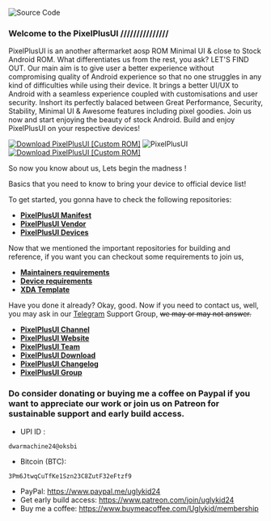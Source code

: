 ![Source Code](https://i.imgur.com/zuzDANl.jpg)

### Welcome to the PixelPlusUI /////////////// 

PixelPlusUI is an another aftermarket aosp ROM Minimal UI & close to Stock Android ROM. What differentiates us from the rest, you ask? LET'S FIND OUT. Our main aim is to give user a better experience without compromising quality of Android experience so that no one struggles in any kind of difficulties while using their device. It brings a better UI/UX to Android with a seamless experience coupled with customisations and user security. Inshort its perfectly balaced between Great Performance, Security, Stability, Minimal UI & Awesome features including pixel goodies. Join us now and start enjoying the beauty of stock Android. Build and enjoy PixelPlusUI on your respective devices!

[![Download PixelPlusUI [Custom ROM]](https://img.shields.io/sourceforge/dm/pixelplusui-project.svg)](https://ppui.site/download) <img src="https://komarev.com/ghpvc/?username=PixelPlusUI&style=flat-square" alt="PixelPlusUI" />  [![Download PixelPlusUI [Custom ROM]](https://img.shields.io/sourceforge/dt/pixelplusui-project.svg)](https://ppui.site/download) 

So now you know about us, Lets begin the madness !

Basics that you need to know to bring your device to official device list!

To get started, you gonna have to check the following repositories:

* [**PixelPlusUI Manifest**](https://github.com/PixelPlusUI/manifest)
* [**PixelPlusUI Vendor**](https://github.com/PixelPlusUI/vendor_aosp)
* [**PixelPlusUI Devices**](https://github.com/PixelPlusUI-Devices)

Now that we mentioned the important repositories for building and reference, if you want you can checkout some requirements to join us, 

* [**Maintainers requirements**](https://github.com/PixelPlusUI/Documentation/blob/tiramisu/maintainers_requirements.md)
* [**Device requirements**](https://github.com/PixelPlusUI/Documentation/blob/tiramisu/device_requirements.md)
* [**XDA Template**](https://raw.githubusercontent.com/PixelPlusUI/Documentation/tiramisu/ppui_xda.txt)

Have you done it already? Okay, good. Now if you need to contact us, well, you may ask in our [Telegram](https://t.me/ppuichat) Support Group, ~~we may or may not answer.~~

 * [**PixelPlusUI Channel**](https://t.me/ppuich)
 * [**PixelPlusUI Website**](https://ppui.site/)
 * [**PixelPlusUI Team**](https://ppui.site/team)
 * [**PixelPlusUI Download**](https://ppui.site/download)
 * [**PixelPlusUI Changelog**](https://ppui.site/changelog)
 * [**PixelPlusUI Group**](https://t.me/ppuichat)

### Do consider donating or buying me a coffee on Paypal if you want to appreciate our work or join us on Patreon for sustainable support and early build access.

- UPI ID :  
```
dwarmachine24@oksbi
```

- Bitcoin (BTC):  
```
3Pm6JtwqCuTfKe1Szn23C8ZutF32eFtzf9
```

- PayPal: https://www.paypal.me/uglykid24
- Get early build access: https://www.patreon.com/join/uglykid24
- Buy me a coffee: https://www.buymeacoffee.com/Uglykid/membership
